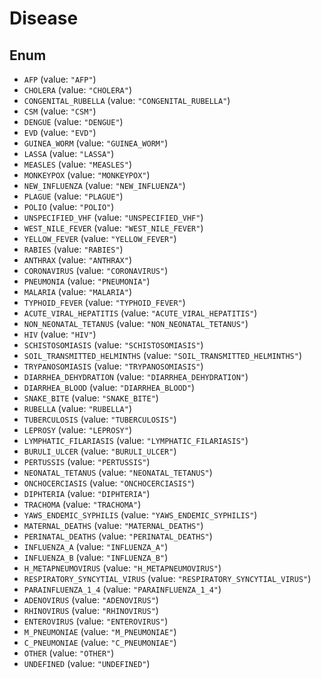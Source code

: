 # Disease

## Enum

* `AFP` (value: `"AFP"`)
* `CHOLERA` (value: `"CHOLERA"`)
* `CONGENITAL_RUBELLA` (value: `"CONGENITAL_RUBELLA"`)
* `CSM` (value: `"CSM"`)
* `DENGUE` (value: `"DENGUE"`)
* `EVD` (value: `"EVD"`)
* `GUINEA_WORM` (value: `"GUINEA_WORM"`)
* `LASSA` (value: `"LASSA"`)
* `MEASLES` (value: `"MEASLES"`)
* `MONKEYPOX` (value: `"MONKEYPOX"`)
* `NEW_INFLUENZA` (value: `"NEW_INFLUENZA"`)
* `PLAGUE` (value: `"PLAGUE"`)
* `POLIO` (value: `"POLIO"`)
* `UNSPECIFIED_VHF` (value: `"UNSPECIFIED_VHF"`)
* `WEST_NILE_FEVER` (value: `"WEST_NILE_FEVER"`)
* `YELLOW_FEVER` (value: `"YELLOW_FEVER"`)
* `RABIES` (value: `"RABIES"`)
* `ANTHRAX` (value: `"ANTHRAX"`)
* `CORONAVIRUS` (value: `"CORONAVIRUS"`)
* `PNEUMONIA` (value: `"PNEUMONIA"`)
* `MALARIA` (value: `"MALARIA"`)
* `TYPHOID_FEVER` (value: `"TYPHOID_FEVER"`)
* `ACUTE_VIRAL_HEPATITIS` (value: `"ACUTE_VIRAL_HEPATITIS"`)
* `NON_NEONATAL_TETANUS` (value: `"NON_NEONATAL_TETANUS"`)
* `HIV` (value: `"HIV"`)
* `SCHISTOSOMIASIS` (value: `"SCHISTOSOMIASIS"`)
* `SOIL_TRANSMITTED_HELMINTHS` (value: `"SOIL_TRANSMITTED_HELMINTHS"`)
* `TRYPANOSOMIASIS` (value: `"TRYPANOSOMIASIS"`)
* `DIARRHEA_DEHYDRATION` (value: `"DIARRHEA_DEHYDRATION"`)
* `DIARRHEA_BLOOD` (value: `"DIARRHEA_BLOOD"`)
* `SNAKE_BITE` (value: `"SNAKE_BITE"`)
* `RUBELLA` (value: `"RUBELLA"`)
* `TUBERCULOSIS` (value: `"TUBERCULOSIS"`)
* `LEPROSY` (value: `"LEPROSY"`)
* `LYMPHATIC_FILARIASIS` (value: `"LYMPHATIC_FILARIASIS"`)
* `BURULI_ULCER` (value: `"BURULI_ULCER"`)
* `PERTUSSIS` (value: `"PERTUSSIS"`)
* `NEONATAL_TETANUS` (value: `"NEONATAL_TETANUS"`)
* `ONCHOCERCIASIS` (value: `"ONCHOCERCIASIS"`)
* `DIPHTERIA` (value: `"DIPHTERIA"`)
* `TRACHOMA` (value: `"TRACHOMA"`)
* `YAWS_ENDEMIC_SYPHILIS` (value: `"YAWS_ENDEMIC_SYPHILIS"`)
* `MATERNAL_DEATHS` (value: `"MATERNAL_DEATHS"`)
* `PERINATAL_DEATHS` (value: `"PERINATAL_DEATHS"`)
* `INFLUENZA_A` (value: `"INFLUENZA_A"`)
* `INFLUENZA_B` (value: `"INFLUENZA_B"`)
* `H_METAPNEUMOVIRUS` (value: `"H_METAPNEUMOVIRUS"`)
* `RESPIRATORY_SYNCYTIAL_VIRUS` (value: `"RESPIRATORY_SYNCYTIAL_VIRUS"`)
* `PARAINFLUENZA_1_4` (value: `"PARAINFLUENZA_1_4"`)
* `ADENOVIRUS` (value: `"ADENOVIRUS"`)
* `RHINOVIRUS` (value: `"RHINOVIRUS"`)
* `ENTEROVIRUS` (value: `"ENTEROVIRUS"`)
* `M_PNEUMONIAE` (value: `"M_PNEUMONIAE"`)
* `C_PNEUMONIAE` (value: `"C_PNEUMONIAE"`)
* `OTHER` (value: `"OTHER"`)
* `UNDEFINED` (value: `"UNDEFINED"`)
